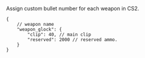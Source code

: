 Assign custom bullet number for each weapon in CS2.

```jsonc
{
    // weapon name
    "weapon_glock": {
        "clip": 40, // main clip
        "reserved": 2000 // reserved ammo.
    }
}
```
